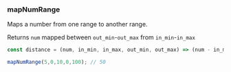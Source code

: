 ### mapNumRange

Maps a number from one range to another range.

Returns `num` mapped between `out_min`-`out_max` from `in_min`-`in_max` 
```js
const distance = (num, in_min, in_max, out_min, out_max) => (num - in_min) * (out_max - out_min) / (in_max - in_min) + out_min;
```

```js
mapNumRange(5,0,10,0,100); // 50
```

